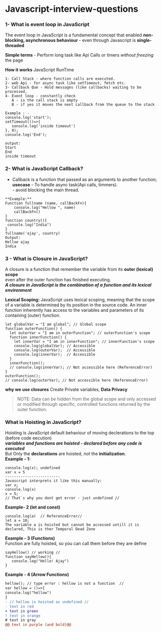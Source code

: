 # Javascript-interview-questions

### 1- What is event loop in JavaScript ###
The event loop in JavaScript is a fundamental concept that enabled **non-blocking, asynchronous behaviour** - even through Javascript is **single-threaded**  

**Simple terms** - Perform long task like Api Calls or timers *without freezing* the page  

**How it works** JavaScript RunTime  
```
1- Call Stack - where function calls are executed.  
2- web Api - for async task like setTimeout, fetch etc.  
3- Callback Que - Hold messages (like callbacks) waiting to be processed.
4- Event loop - constantly check
   A - is the call stack is empty
   B - if yes it moves the next callback from the queue to the stack

Example : -
console.log('start');  
setTimeout(()=>{  
   sonsole.log('inside timeout')  
}, 0);
console.log('End');

output:  
Start  
End  
inside timeout  

```
### 2- What is JavaScript Callback? ###  
- Callback is a function that passed as an arguments to another function;  
**usecase** - To handle async task(Api calls, timmers).  
            - avoid blocking the main thread.
```
**Example:**  
Function fullname (name, callBackFn){  
    console.log("Hellow ", name)  
    callBackFn()  
}  
function country(){  
 console.log("India")  
}  
fullname('ajay', country)  
Output:  
Helloe ajay  
India  
```
### 3 - What is Closure in JavaScript? ###  
A closure is a function that remember the variable from its **outer (lexical) scope**  
even after the outer function has finished executing.  
***A closure in JavaScript is the combination of a function and its lexical environment***  

**Lexical Scoping:** JavaScript uses lexical scoping, meaning that the scope of a variable is determined by its position in the source code. An inner function inherently has access to the variables and parameters of its containing (outer) function.
```
let globalVar = "I am global"; // Global scope  
function outerFunction() {
  let outerVar = "I am in outerFunction"; // outerFunction's scope   
  function innerFunction() {
    let innerVar = "I am in innerFunction"; // innerFunction's scope  
    console.log(globalVar); // Accessible  
    console.log(outerVar);  // Accessible  
    console.log(innerVar);  // Accessible  
  }  
  innerFunction();  
  // console.log(innerVar); // Not accessible here (ReferenceError)  
}  
outerFunction();  
// console.log(outerVar); // Not accessible here (ReferenceError)  
```

**why we use closures**  Create Private variables, **Data Privacy**

> NOTE: 
Data can be hidden from the global scope and only accessed or modified through specific, controlled functions returned by the outer function.

### What is Hoisting in JavaScript? ###   
Hoisting is JavaScript default behaviour of moving declerations to the top (before code eecution)  
***variables and functions are hoisted - declared before any code is executed***  
But Only the **declarations** are hoisted, not the **initialization**.    
**Example - 1:**  
```
console.log(x); undefined  
var x = 5  
-------------------------
Javascript interprets it like this manually:  
var x;  
console.log(x)  
x = 5;  
// That`s why you dont get error - just undefined //  
```
**Example- 2 (let and const)**  
```
console.log(a)  // ReferenceError//  
let a = 10;  
The variable a is hoisted but cannot be accessed untill it is declared, This is ther Temporal Dead Zone  
```
**Example - 3 (Functions)**  
Function are fully hoisted, so you can call them before they are define
```
sayHellow() // working //
function sayHellow(){
   console.log("Hello! Ajay")
}
```
**Example - 4 (Arrow Functions)**   
```diff
hellow(); // type error : hellow is not a function  //  
var hellow = ()=>{  
console.log("hellow")  
}  
- // hellow is hoisted as undefined //
- text in red
+ text in green
! text in orange
# text in gray
@@ text in purple (and bold)@@
```







